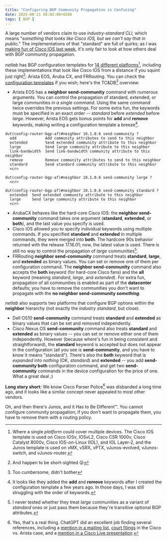 ```yaml
---
title: "Configuring BGP Community Propagation is Confusing"
date: 2025-08-21 08:02:00+0200
tags: [ BGP ]
---
```

A large number of vendors claim to use *industry-standard CLI*, which means "*something that looks like Cisco IOS, but we can't say that in public*." The implementations of that "standard" are full of quirks; as I was [making fun of Cisco IOS last week](/2025/08/cisco-ios-community-propagation/), it's only fair to look at how others deal with BGP community propagation.

_netlab_ has BGP configuration templates for [14 different platforms](https://netlab.tools/module/bgp/#platform-support)[^MD], including these implementations that look like Cisco IOS from a distance if you squint just right[^SH]: Arista EOS, Aruba CX, and FRRouting. You can check the [configuration templates](https://github.com/ipspace/netlab/tree/dev/netsim/ansible/templates/bgp) if you wish; here's the TC&DB[^TCDB] overview:

[^MD]: Where a single *platform* could cover multiple devices. The Cisco IOS template is used on Cisco IOSv, IOSvL2, Cisco CSR 1000v, Cisco Catalyst 8000v, Cisco IOS-on-Linux (IOL), and IOL Layer-2, and the Junos template is used on vMX, vSRX, vPTX, vJunos-evolved, vJunos-switch, and vJunos-router.

[^SH]: And happen to be short-sighted 😜

[^TCDB]: Too cumbersome, didn't bother

* Arista EOS has a **neighbor send-community** command with numerous arguments. You can control the propagation of standard, extended, or large communities *in a single command*. Using the same command twice overrides the previous settings. For some extra fun, the keywords must be specified in an exact order -- *standard* before *extended* before *large*. However, Arista EOS gets bonus points for **add** and **remove** keywords, making writing a configuration template a breeze[^RA].

```
dut(config-router-bgp-af)#neighbor 10.1.0.6 send-community ?
  add             Add community attributes to send to this neighbor
  extended        Send extended community attribute to this neighbor
  large           Send large community attribute to this neighbor
  link-bandwidth  Send link-bandwidth community attribute to this neighbor
  remove          Remove community attributes to send to this neighbor
  standard        Send standard community attribute to this neighbor
  <cr>

dut(config-router-bgp-af)#neighbor 10.1.0.6 send-community large ?
  <cr>

dut(config-router-bgp-af)#neighbor 10.1.0.6 send-community standard ?
  extended  Send extended community attribute to this neighbor
  large     Send large community attribute to this neighbor
  <cr>
```

[^RA]: It looks like they added the **add** and **remove** keywords after I created the configuration template a few years ago. In those days, I was still struggling with the order of keywords.

* ArubaCX behaves like the hard-core Cisco IOS: the **neighbor send-community** command takes one argument (**standard**, **extended**, or **both**), and the last value you specify is used.
* Cisco IOS allowed you to specify individual keywords using multiple commands. If you specified **standard** and **extended** in multiple commands, they were merged into **both**. The hardcore 90s behavior returned with the release 17.16.01; now, the latest value is used. There is still no way to control the propagation of *large* communities[^NTS].
* FRRouting **neighbor send-community** command treats **standard**, **large**, and **extended** as binary values. You can set or remove one of them per configuration command. The **neighbor send-community** command also accepts the **both** keyword (for hard-core Cisco fans) and the **all** keyword (meaning *standard*, *large*, and *extended*). For extra fun, propagation of all communities is enabled as part of the **datacenter** defaults; you have to remove the communities you don't want to propagate with the **no neighbor send-community _something_**.

[^NTS]: I never tested whether they treat *large* communities as a variant of *standard* ones or just pass them because they're transitive optional BGP attributes.

*netlab* also supports two platforms that configure BGP options within the **neighbor** hierarchy (not exactly the *industry standard*, but close).

* Dell OS10 **send-community** command treats **standard** and **extended** as binary values that can be set and removed independently.
* Cisco Nexus OS **send-community** command also treats **standard** and **extended** as binary values -- you can set or remove either one of them independently. However (because where's fun in being consistent and straightforward), the **standard** keyword is accepted but does not appear in the configuration (all you see is **send-community**, and you have to know it means "standard"). There's also the **both** keyword that is *expanded* into *nothing* (OK, *standard*) and **extended** -- you add **send-community both** configuration command, and get two **send-community** commands in the device configuration for the price of one. What a great deal ;)

**Long story short:** We know Cisco Parser Police[^RT] was disbanded a long time ago, and it looks like a similar concept never appealed to most other vendors.

[^RT]: Yes, that's a real thing. ChatGPT did an excellent job finding several references, including a [mention in a mailing list](https://lists.bufferbloat.net/starlink/CAHb6LvoN2bJdgcOAW-NmxzHpFVNE91Hhfgwc2_iWNbF%3DNoYjpg%40mail.gmail.com/), [court filings](https://www.casemine.com/judgement/us/59145ac5add7b049341d92a5?utm_source=chatgpt.com) in the Cisco vs. Arista case, and a [mention in a Cisco Live presentation](https://blog.ipspace.net/2025/01/cisco-vrrp3-ipv6-configuration/#2513).

Oh, and then there's Junos, and it Has to Be Different&trade;. You cannot configure community propagation; if you don't want to propagate them, you have to remove them with a routing policy.

